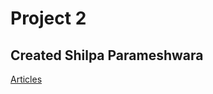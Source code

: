 
# Project 2 
## Created  Shilpa Parameshwara
[Articles](http://Articles7.eastus.azurecontainer.io/)
